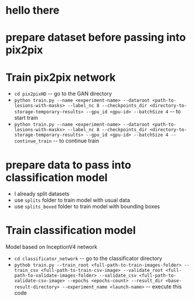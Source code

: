 # hello there 

 

# prepare dataset before passing into pix2pix


# Train pix2pix network
* `cd pix2pixHD` -- go to the GAN directory
* `python train.py --name <experiment-name> --dataroot <path-to-lesions-with-masks> --label_nc 8 --checkpoints_dir <directory-to-storage-temporary-results> --gpu_id <gpu-id> --batchSize 4` -- to start train
* `python train.py --name <experiment-name> --dataroot <path-to-lesions-with-masks> --label_nc 8 --checkpoints_dir <directory-to-storage-temporary-results> --gpu_id <gpu-id> --batchSize 4 --continue_train` -- to continue train

# prepare data to pass into classification model
* I already split datasets
* use `splits` folder to train model with usual data
* use `splits_boxed` folder to train model with bounding boxes 


# Train classification model
Model based on InceptionV4 network

* `cd classificator_network` -- go to the classificator directory
* `pythob train.py --train_root <full-path-to-train-images-folder>
  --train_csv <full-path-to-train-csv-image> --validate_root <full-path-to-validate-images-folder> --validate_csv <full-path-to-validate-csv-image> --epochs <epochs-count> --result_dir <base-result-directory> --experiment_name <launch-name>` -- execute this code
